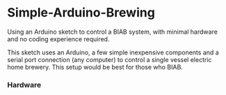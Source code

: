 # Simple-Arduino-Brewing
Using an Arduino sketch to control a BIAB system, with minimal hardware and no coding experience required.

This sketch uses an Arduino, a few simple inexpensive components and a serial port connection (any computer) to control a single vessel electric home brewery.  This setup would be best for those who BIAB.  

### Hardware


